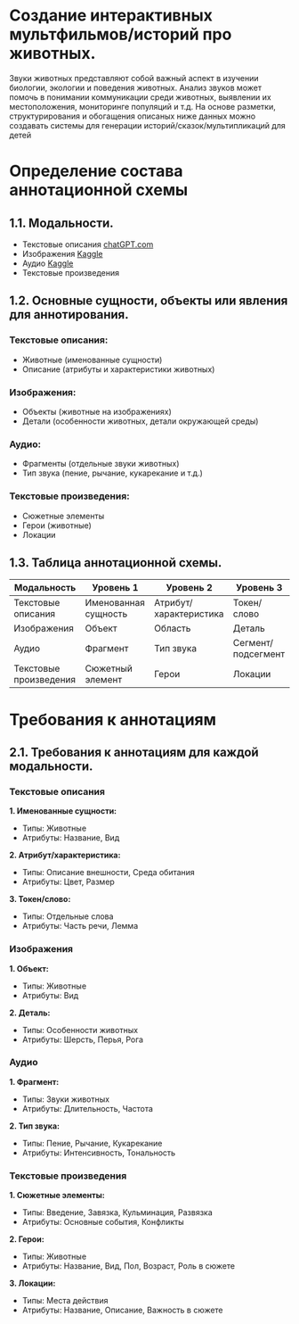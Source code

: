 # Создание интерактивных мультфильмов/историй про животных.
Звуки животных представляют собой важный аспект в изучении биологии, экологии и поведения животных. Анализ звуков может помочь в понимании коммуникации среди животных, выявлении их местоположения, мониторинге популяций и т.д.
На основе разметки, структурирования и обогащения описаных ниже данных можно создавать системы для генерации историй/сказок/мультипликаций для детей

# Определение состава аннотационной схемы
## 1.1. Модальности.
* Текстовые описания [chatGPT.com](https://chat.openai.com)
* Изображения [Kaggle](https://www.kaggle.com/datasets/iamsouravbanerjee/animal-image-dataset-90-different-animals)
* Аудио [Kaggle](https://www.kaggle.com/datasets/caoofficial/animal-sounds)
* Текстовые произведения

## 1.2. Основные сущности, объекты или явления для аннотирования.
### Текстовые описания:
* Животные (именованные сущности)
* Описание (атрибуты и характеристики животных)
  
### Изображения:
* Объекты (животные на изображениях)
* Детали (особенности животных, детали окружающей среды)
  
### Аудио:
* Фрагменты (отдельные звуки животных)
* Тип звука (пение, рычание, кукарекание и т.д.)
  
### Текстовые произведения:
* Сюжетные элементы
* Герои (животные)
* Локации

## 1.3. Таблица аннотационной схемы.
| Модальность |	Уровень 1 |	Уровень 2 |	Уровень 3 |
|-------------|-----------|-----------|-----------|
| Текстовые описания | Именованная сущность |	Атрибут/характеристика | Токен/слово |
| Изображения |	Объект | Область | Деталь |
| Аудио |	Фрагмент | Тип звука | Сегмент/подсегмент |
| Текстовые произведения |	Сюжетный элемент |	Герои |	Локации |

# Требования к аннотациям
## 2.1. Требования к аннотациям для каждой модальности.
### Текстовые описания

**1. Именованные сущности:**
* Типы: Животные
* Атрибуты: Название, Вид

**2. Атрибут/характеристика:**
* Типы: Описание внешности, Среда обитания
* Атрибуты: Цвет, Размер

**3. Токен/слово:**
* Типы: Отдельные слова
* Атрибуты: Часть речи, Лемма

### Изображения

**1. Объект:**
* Типы: Животные
* Атрибуты: Вид

**2. Деталь:**
* Типы: Особенности животных
* Атрибуты: Шерсть, Перья, Рога

### Аудио

**1. Фрагмент:**
* Типы: Звуки животных
* Атрибуты: Длительность, Частота
  
**2. Тип звука:**
* Типы: Пение, Рычание, Кукарекание
* Атрибуты: Интенсивность, Тональность

### Текстовые произведения

**1. Сюжетные элементы:**
* Типы: Введение, Завязка, Кульминация, Развязка
* Атрибуты: Основные события, Конфликты
  
**2. Герои:**
* Типы: Животные
* Атрибуты: Название, Вид, Пол, Возраст, Роль в сюжете

**3. Локации:**
* Типы: Места действия
* Атрибуты: Название, Описание, Важность в сюжете

